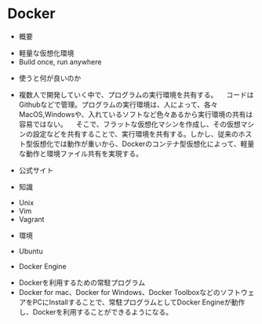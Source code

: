 # Docker

* 概要
- 軽量な仮想化環境
- Build once, run anywhere

* 使うと何が良いのか
- 複数人で開発していく中で、プログラムの実行環境を共有する。
　コードはGithubなどで管理。プログラムの実行環境は、人によって、各々MacOS,Windowsや、入れているソフトなど色々あるから実行環境の共有は容易ではない。
　そこで、フラットな仮想化マシンを作成し、その仮想マシンの設定などを共有することで、実行環境を共有する。しかし、従来のホスト型仮想化では動作が重いから、Dockerのコンテナ型仮想化によって、軽量な動作と環境ファイル共有を実現する。　

* 公式サイト

* 知識
- Unix
- Vim
- Vagrant

* 環境
- Ubuntu

* Docker Engine
- Dockerを利用するための常駐プログラム
- Docker for mac、Docker for Windows、Docker ToolboxなどのソフトウェアをPCにInstallすることで、常駐プログラムとしてDocker Engineが動作し、Dockerを利用することができるようになる。

